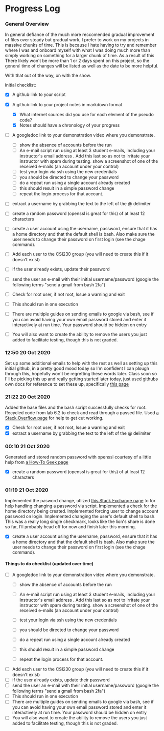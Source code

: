 # Progress Log
### General Overview
In general defiance of the much more reccomended gradual improvement of files over steady but gradual work, I prefer to work on my projects in massive chunks of time.
This is because I hate having to try and remember where I was and onboard myself with what I was doing much more than simply working on something for a larger chunk
of time. 
As a result of this There likely won't be more than 1 or 2 days spent on this project, so the general time of changes will be listed as well as the 
date to be more helpful. 

With that out of the way, on with the show.

initial checklist:
- [x] A github link to your script
- [x] A github link to your project notes in markdown format
  - [x] What internet sources did you use for each element of the pseudo code?
  - [x] Notes should have a chronology of your progress
- [ ] A googledoc link to your demonstration video where you demonstrate.
  - [ ] show the absence of accounts before the run
  - [ ] An e-mail script run using at least 3 student e-mails, including your instructor's email address .  Add this last so as not to irritate your instructor with spam during testing.
show a screenshot of one of the received e-mails (an account under your control)
  - [ ] test your login via ssh using the new credentials
  - [ ] you should be directed to change your password
  - [ ] do a repeat run using a single account already created
  - [ ] this should result in a simple password change
  - [ ] repeat the login process for that account.
  
 - [ ] extract a username by grabbing the text to the left of the @ delimiter
 - [ ] create a random password (openssl is great for this) of at least 12 characters
 - [ ] create a user account using the username, password, ensure that it has a home directory and that the default shell is bash.  Also make sure the user needs to change their password on first login (see the chage command).
 - [ ] Add each user to the CSI230 group (you will need to create this if it doesn't exist)
 - [ ] if the user already exists, update their password
 - [ ] send the user an e-mail with their initial username/password (google the following terms "send a gmail from bash 2fa")
 - [ ] Check for root user, if not root, Issue a warning and exit
 - [ ] This should run in one execution
 - [ ] There are multiple guides on sending emails to google via bash, see if you can avoid having your own email password stored and enter it interactively at run time.  Your password should be hidden on entry
 - [ ] You will also want to create the ability to remove the users you just added to facilitate testing, though this is not graded.





### 12:50 20 Oct 2020
Set up some additional emails to help with the rest as well as setting up this initial github, in a pretty good mood today so I'm confident I can plough through this,
hopefully won't be regretting these words later. Class soon so I'll be picking this up and really getting started later today, just used githubs own docs for reference 
to set these up, specifically [this page](https://docs.github.com/en/enterprise-server@2.20/github/writing-on-github/basic-writing-and-formatting-syntax())

### 21:22 20 Oct 2020
Added the base files and the bash script successfully checks for root. Recycled code from lab 6.2 to check and read through a passed file.
Used [a Stack Overflow page](https://stackoverflow.com/questions/47406014/how-to-cut-an-existing-variable-and-assign-to-a-new-variable-in-bash) for help to get cut working.
 - [x] Check for root user, if not root, Issue a warning and exit
 - [x] extract a username by grabbing the text to the left of the @ delimiter

### 00:10 21 Oct 2020
Generated and stored random password with openssl courtesy of a little help from [a How-To Geek page](https://www.howtogeek.com/howto/30184/10-ways-to-generate-a-random-password-from-the-command-line/)

 - [x] create a random password (openssl is great for this) of at least 12 characters

### 01:19 21 Oct 2020
Implemented the pasword change, utlized [this Stack Exchange page](https://unix.stackexchange.com/questions/419063/how-to-create-user-and-password-in-one-script-for-100-users) to for help handling changing a password via script.
Implemented a check for the home directory being created.
Implemented forcing user to change account password on login.
Implemented changing the user's default shell to bash.
This was a really long single checkmark, looks like the lion's share is done so far, I'll probably head off for now and finish later this morning.

 - [x] create a user account using the username, password, ensure that it has a home directory and that the default shell is bash.  Also make sure the user needs to change their password on first login (see the chage command).


#### Things to do checklist (updated over time)
- [ ] A googledoc link to your demonstration video where you demonstrate.
  - [ ] show the absence of accounts before the run
  - [ ] An e-mail script run using at least 3 student e-mails, including your instructor's email address .  Add this last so as not to irritate your instructor with spam during testing.
show a screenshot of one of the received e-mails (an account under your control)
  - [ ] test your login via ssh using the new credentials
  - [ ] you should be directed to change your password
  - [ ] do a repeat run using a single account already created
  - [ ] this should result in a simple password change
  - [ ] repeat the login process for that account.
  

 - [ ] Add each user to the CSI230 group (you will need to create this if it doesn't exist)
 - [ ] if the user already exists, update their password
 - [ ] send the user an e-mail with their initial username/password (google the following terms "send a gmail from bash 2fa")
 - [ ] This should run in one execution
 - [ ] There are multiple guides on sending emails to google via bash, see if you can avoid having your own email password stored and enter it interactively at run time.  Your password should be hidden on entry
 - [ ] You will also want to create the ability to remove the users you just added to facilitate testing, though this is not graded.
